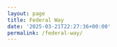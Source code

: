```yaml
---
layout: page
title: Federal Way
date: '2025-03-21T22:27:36+00:00'
permalink: /federal-way/
---
```


